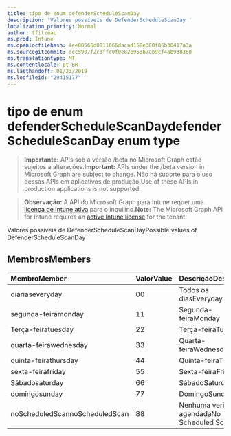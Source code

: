 ```yaml
---
title: tipo de enum defenderScheduleScanDay
description: 'Valores possíveis de DefenderScheduleScanDay '
localization_priority: Normal
author: tfitzmac
ms.prod: Intune
ms.openlocfilehash: 4ee08566d0811666dacad158e380f86b30417a3a
ms.sourcegitcommit: dcc5907f2c3ffc0f0e82e953b7ab9cf4ab938360
ms.translationtype: MT
ms.contentlocale: pt-BR
ms.lasthandoff: 01/23/2019
ms.locfileid: "29415177"
---
```

# <a name="defenderschedulescanday-enum-type"></a><span data-ttu-id="e08e7-103">tipo de enum defenderScheduleScanDay</span><span class="sxs-lookup"><span data-stu-id="e08e7-103">defenderScheduleScanDay enum type</span></span>

> <span data-ttu-id="e08e7-104">**Importante:** APIs sob a versão /beta no Microsoft Graph estão sujeitos a alterações.</span><span class="sxs-lookup"><span data-stu-id="e08e7-104">**Important:** APIs under the /beta version in Microsoft Graph are subject to change.</span></span> <span data-ttu-id="e08e7-105">Não há suporte para o uso dessas APIs em aplicativos de produção.</span><span class="sxs-lookup"><span data-stu-id="e08e7-105">Use of these APIs in production applications is not supported.</span></span>

> <span data-ttu-id="e08e7-106">**Observação:** A API do Microsoft Graph para Intune requer uma [licença de Intune ativa](https://go.microsoft.com/fwlink/?linkid=839381) para o inquilino.</span><span class="sxs-lookup"><span data-stu-id="e08e7-106">**Note:** The Microsoft Graph API for Intune requires an [active Intune license](https://go.microsoft.com/fwlink/?linkid=839381) for the tenant.</span></span>

<span data-ttu-id="e08e7-107">Valores possíveis de DefenderScheduleScanDay</span><span class="sxs-lookup"><span data-stu-id="e08e7-107">Possible values of DefenderScheduleScanDay</span></span> 

## <a name="members"></a><span data-ttu-id="e08e7-108">Membros</span><span class="sxs-lookup"><span data-stu-id="e08e7-108">Members</span></span>
|<span data-ttu-id="e08e7-109">Membro</span><span class="sxs-lookup"><span data-stu-id="e08e7-109">Member</span></span>|<span data-ttu-id="e08e7-110">Valor</span><span class="sxs-lookup"><span data-stu-id="e08e7-110">Value</span></span>|<span data-ttu-id="e08e7-111">Descrição</span><span class="sxs-lookup"><span data-stu-id="e08e7-111">Description</span></span>|
|:---|:---|:---|
|<span data-ttu-id="e08e7-112">diárias</span><span class="sxs-lookup"><span data-stu-id="e08e7-112">everyday</span></span>|<span data-ttu-id="e08e7-113">0</span><span class="sxs-lookup"><span data-stu-id="e08e7-113">0</span></span>|<span data-ttu-id="e08e7-114">Todos os dias</span><span class="sxs-lookup"><span data-stu-id="e08e7-114">Everyday</span></span>|
|<span data-ttu-id="e08e7-115">segunda-feira</span><span class="sxs-lookup"><span data-stu-id="e08e7-115">monday</span></span>|<span data-ttu-id="e08e7-116">1</span><span class="sxs-lookup"><span data-stu-id="e08e7-116">1</span></span>|<span data-ttu-id="e08e7-117">Segunda-feira</span><span class="sxs-lookup"><span data-stu-id="e08e7-117">Monday</span></span>|
|<span data-ttu-id="e08e7-118">Terça-feira</span><span class="sxs-lookup"><span data-stu-id="e08e7-118">tuesday</span></span>|<span data-ttu-id="e08e7-119">2</span><span class="sxs-lookup"><span data-stu-id="e08e7-119">2</span></span>|<span data-ttu-id="e08e7-120">Terça-feira</span><span class="sxs-lookup"><span data-stu-id="e08e7-120">Tuesday</span></span>|
|<span data-ttu-id="e08e7-121">quarta-feira</span><span class="sxs-lookup"><span data-stu-id="e08e7-121">wednesday</span></span>|<span data-ttu-id="e08e7-122">3</span><span class="sxs-lookup"><span data-stu-id="e08e7-122">3</span></span>|<span data-ttu-id="e08e7-123">Quarta-feira</span><span class="sxs-lookup"><span data-stu-id="e08e7-123">Wednesday</span></span>|
|<span data-ttu-id="e08e7-124">quinta-feira</span><span class="sxs-lookup"><span data-stu-id="e08e7-124">thursday</span></span>|<span data-ttu-id="e08e7-125">4</span><span class="sxs-lookup"><span data-stu-id="e08e7-125">4</span></span>|<span data-ttu-id="e08e7-126">Quinta-feira</span><span class="sxs-lookup"><span data-stu-id="e08e7-126">Thursday</span></span>|
|<span data-ttu-id="e08e7-127">sexta-feira</span><span class="sxs-lookup"><span data-stu-id="e08e7-127">friday</span></span>|<span data-ttu-id="e08e7-128">5</span><span class="sxs-lookup"><span data-stu-id="e08e7-128">5</span></span>|<span data-ttu-id="e08e7-129">Sexta-feira</span><span class="sxs-lookup"><span data-stu-id="e08e7-129">Friday</span></span>|
|<span data-ttu-id="e08e7-130">Sábado</span><span class="sxs-lookup"><span data-stu-id="e08e7-130">saturday</span></span>|<span data-ttu-id="e08e7-131">6</span><span class="sxs-lookup"><span data-stu-id="e08e7-131">6</span></span>|<span data-ttu-id="e08e7-132">Sábado</span><span class="sxs-lookup"><span data-stu-id="e08e7-132">Saturday</span></span>|
|<span data-ttu-id="e08e7-133">domingo</span><span class="sxs-lookup"><span data-stu-id="e08e7-133">sunday</span></span>|<span data-ttu-id="e08e7-134">7</span><span class="sxs-lookup"><span data-stu-id="e08e7-134">7</span></span>|<span data-ttu-id="e08e7-135">Domingo</span><span class="sxs-lookup"><span data-stu-id="e08e7-135">Sunday</span></span>|
|<span data-ttu-id="e08e7-136">noScheduledScan</span><span class="sxs-lookup"><span data-stu-id="e08e7-136">noScheduledScan</span></span>|<span data-ttu-id="e08e7-137">8</span><span class="sxs-lookup"><span data-stu-id="e08e7-137">8</span></span>|<span data-ttu-id="e08e7-138">Nenhuma verificação agendada</span><span class="sxs-lookup"><span data-stu-id="e08e7-138">No Scheduled Scan</span></span>|




